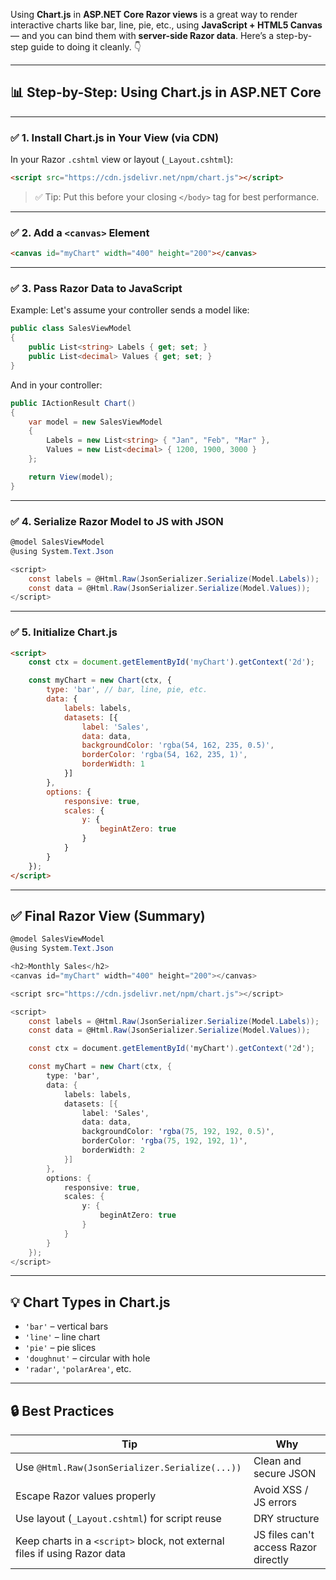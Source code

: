 Using **Chart.js** in **ASP.NET Core Razor views** is a great way to render interactive charts like bar, line, pie, etc., using **JavaScript + HTML5 Canvas** — and you can bind them with **server-side Razor data**. Here’s a step-by-step guide to doing it cleanly. 👇

---

## 📊 Step-by-Step: Using Chart.js in ASP.NET Core

---

### ✅ 1. Install Chart.js in Your View (via CDN)

In your Razor `.cshtml` view or layout (`_Layout.cshtml`):

```html
<script src="https://cdn.jsdelivr.net/npm/chart.js"></script>
```

> ✅ Tip: Put this before your closing `</body>` tag for best performance.

---

### ✅ 2. Add a `<canvas>` Element

```html
<canvas id="myChart" width="400" height="200"></canvas>
```

---

### ✅ 3. Pass Razor Data to JavaScript

Example: Let's assume your controller sends a model like:

```csharp
public class SalesViewModel
{
    public List<string> Labels { get; set; }
    public List<decimal> Values { get; set; }
}
```

And in your controller:
```csharp
public IActionResult Chart()
{
    var model = new SalesViewModel
    {
        Labels = new List<string> { "Jan", "Feb", "Mar" },
        Values = new List<decimal> { 1200, 1900, 3000 }
    };

    return View(model);
}
```

---

### ✅ 4. Serialize Razor Model to JS with JSON

```csharp
@model SalesViewModel
@using System.Text.Json

<script>
    const labels = @Html.Raw(JsonSerializer.Serialize(Model.Labels));
    const data = @Html.Raw(JsonSerializer.Serialize(Model.Values));
</script>
```

---

### ✅ 5. Initialize Chart.js

```html
<script>
    const ctx = document.getElementById('myChart').getContext('2d');

    const myChart = new Chart(ctx, {
        type: 'bar', // bar, line, pie, etc.
        data: {
            labels: labels,
            datasets: [{
                label: 'Sales',
                data: data,
                backgroundColor: 'rgba(54, 162, 235, 0.5)',
                borderColor: 'rgba(54, 162, 235, 1)',
                borderWidth: 1
            }]
        },
        options: {
            responsive: true,
            scales: {
                y: {
                    beginAtZero: true
                }
            }
        }
    });
</script>
```

---

## ✅ Final Razor View (Summary)

```csharp
@model SalesViewModel
@using System.Text.Json

<h2>Monthly Sales</h2>
<canvas id="myChart" width="400" height="200"></canvas>

<script src="https://cdn.jsdelivr.net/npm/chart.js"></script>

<script>
    const labels = @Html.Raw(JsonSerializer.Serialize(Model.Labels));
    const data = @Html.Raw(JsonSerializer.Serialize(Model.Values));

    const ctx = document.getElementById('myChart').getContext('2d');

    const myChart = new Chart(ctx, {
        type: 'bar',
        data: {
            labels: labels,
            datasets: [{
                label: 'Sales',
                data: data,
                backgroundColor: 'rgba(75, 192, 192, 0.5)',
                borderColor: 'rgba(75, 192, 192, 1)',
                borderWidth: 2
            }]
        },
        options: {
            responsive: true,
            scales: {
                y: {
                    beginAtZero: true
                }
            }
        }
    });
</script>
```

---

## 💡 Chart Types in Chart.js

- `'bar'` – vertical bars
- `'line'` – line chart
- `'pie'` – pie slices
- `'doughnut'` – circular with hole
- `'radar'`, `'polarArea'`, etc.

---

## 🔒 Best Practices

| Tip | Why |
|-----|-----|
| Use `@Html.Raw(JsonSerializer.Serialize(...))` | Clean and secure JSON |
| Escape Razor values properly | Avoid XSS / JS errors |
| Use layout (`_Layout.cshtml`) for script reuse | DRY structure |
| Keep charts in a `<script>` block, not external files if using Razor data | JS files can't access Razor directly |



